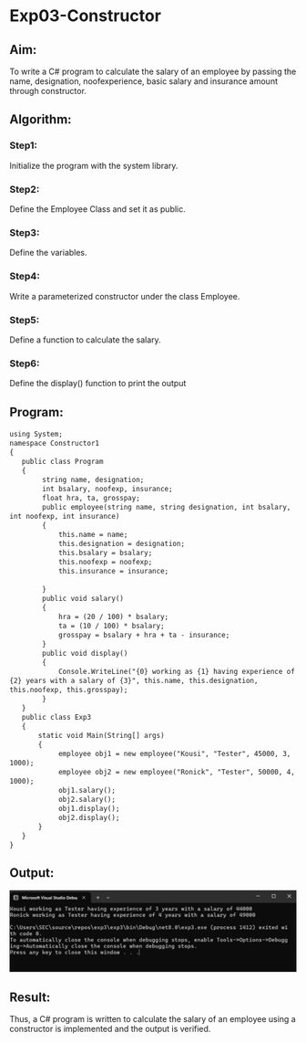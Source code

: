 # Exp03-Constructor
## Aim: 
To write a C# program to calculate the salary of an employee by passing the name, designation, noofexperience, basic salary and insurance amount through constructor.

## Algorithm:
### Step1:
Initialize the program with the system library.

### Step2:
Define the Employee Class and set it as public.

### Step3:
Define the variables.

### Step4:
Write a parameterized constructor under the class Employee.

### Step5:
Define a function to calculate the salary.

### Step6:
Define the display() function to print the output



## Program:
```
using System;
namespace Constructor1
{
   public class Program
   {
        string name, designation;
        int bsalary, noofexp, insurance;
        float hra, ta, grosspay;
        public employee(string name, string designation, int bsalary, int noofexp, int insurance)
        {
            this.name = name;
            this.designation = designation;
            this.bsalary = bsalary;
            this.noofexp = noofexp;
            this.insurance = insurance;

        }
        public void salary()
        {
            hra = (20 / 100) * bsalary;
            ta = (10 / 100) * bsalary;
            grosspay = bsalary + hra + ta - insurance;
        }
        public void display()
        {
            Console.WriteLine("{0} working as {1} having experience of {2} years with a salary of {3}", this.name, this.designation, this.noofexp, this.grosspay);
        }
   }
   public class Exp3
   {
       static void Main(String[] args)
       {
            employee obj1 = new employee("Kousi", "Tester", 45000, 3, 1000);
            employee obj2 = new employee("Ronick", "Tester", 50000, 4, 1000);
            obj1.salary();
            obj2.salary();
            obj1.display();
            obj2.display();
       }
   }
}

```


## Output:
![alt text](image.png)

## Result:
Thus, a C# program is written to calculate the salary of an employee using a constructor is implemented and the output is verified.

